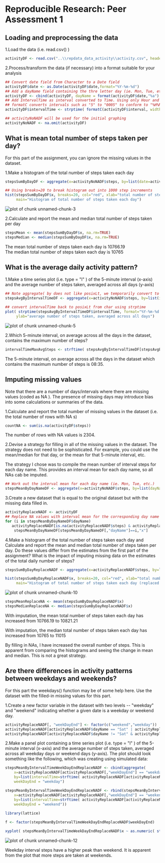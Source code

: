 # Reproducible Research: Peer Assessment 1


## Loading and preprocessing the data



1.Load the data (i.e.  read.csv() )


```r
activityDF <- read.csv("..\\repdata_data_activity\\activity.csv", header=TRUE)
```

2.Process/transform the data (if necessary) into a format suitable for your analysis


```r
## Convert date field from Character to a Date field
activityDF$date <- as.Date(activityDF$date,format="%Y-%m-%d")
## Add a dayName field containing the thre letter day (ie. Mon, Tue, etc.)
activityDF <- cbind(activityDF, dayName = format(activityDF$date,"%a") )
## Add IntervalTime as interval converted to Time. Using only Hour and minutes
## formatC converts intervals such as "5" to "0005" to conform to "%H%M"
activityDF$intervalTime <- strptime( formatC(activityDF$interval, width=4, flag="0000"), format="%H%M")

## activityNoNADF will be used for the initial graphing
activityNoNADF <- na.omit(activityDF)
```

## What is mean total number of steps taken per day?

For this part of the assignment, you can ignore the missing values in the dataset.

1.Make a histogram of the total number of steps taken each day


```r
stepsSumByDayDF <- aggregate(x=activityNoNADF$steps, by=list(date=activityNoNADF$date), FUN="sum")

## Using breaks=20 to break histogram out into 1000 step increments
hist(stepsSumByDayDF$x, breaks=20, col="red", xlab="total number of steps taken each day", 
     main="Histogram of total number of steps taken each day")
```

![plot of chunk unnamed-chunk-3](figure/unnamed-chunk-3.png) 

2.Calculate and report the mean and median total number of steps taken per day



```r
stepsMean <- mean(stepsSumByDayDF$x, na.rm=TRUE)
stepsMedian <- median(stepsSumByDayDF$x, na.rm=TRUE)
```

The mean total number of steps taken each day is 10766.19  
The median total number of steps taken each day is 10765


## What is the average daily activity pattern?


1.Make a time series plot (i.e.  type = "l" ) of the 5-minute interval (x-axis) and the average number of steps taken, averaged across all days (y-axis)


```r
## Note aggregate( by does not like posixLt, we temporarily convert to char using strftime for aggregation
stepsAvgByIntervalTimeDF <- aggregate(x=activityNoNADF$steps, by=list(intervalTime=strftime(activityNoNADF$intervalTime)), FUN="mean")
                                      
## convert intervalTime back to posixLt from char using strptime
plot( strptime(stepsAvgByIntervalTimeDF$intervalTime, format="%Y-%m-%d %H:%M:%S"), stepsAvgByIntervalTimeDF$x, type="l", xlab="5-minute Interval", 
     ylab="average number of steps taken, averaged across all days")
```

![plot of chunk unnamed-chunk-5](figure/unnamed-chunk-5.png) 

2.Which 5-minute interval, on average across all the days in the dataset, contains the maximum number of steps?


```r
intervalTimeMaxAvgSteps <- strftime( stepsAvgByIntervalTimeDF[stepsAvgByIntervalTimeDF$x==max(stepsAvgByIntervalTimeDF$x),"intervalTime"], format="%H:%M")
```

The 5-minute interval, on average across all the days in the dataset which contains the maximum number of steps is 08:35.  

## Imputing missing values

Note that there are a number of days/intervals where there are missing values (coded as  NA ). The presence of missing days may introduce bias into some calculations or summaries of the data.

1.Calculate and report the total number of missing values in the dataset (i.e. the total number of rows with  NA s)


```r
countNA <- sum(is.na(activityDF$steps))
```

The number of rows with NA values is 2304.  

2.Devise a strategy for filling in all of the missing values in the dataset. The strategy does not need to be sophisticated. For example, you could use the mean/median for that day, or the mean for that 5-minute interval, etc.
 
 The strategy I chose was to compile the mean number of interval steps for each day name. This provides an interval mean for each day name, so all NAs cab be imputed.
 

```r
## Work out the interval mean for each day name (ie. Mon, Tue, etc.)
stepsMeanByDayNameDF <- aggregate(x=activityNoNADF$steps, by=list(dayName=activityNoNADF$dayName), FUN="mean")
```

3.Create a new dataset that is equal to the original dataset but with the missing data filled in.


```r
activityReplaceNADF <- activityDF
## Replace NA values with interval mean for the corresponding day name
for (i in stepsMeanByDayNameDF$dayName)
   activityReplaceNADF[is.na(activityReplaceNADF$steps) & activityReplaceNADF$dayName == i, "steps"] <- 
    stepsMeanByDayNameDF[stepsMeanByDayNameDF[,"dayName"]==i,"x"]
```

4.Make a histogram of the total number of steps taken each day and Calculate and report the mean and median total number of steps taken per day. Do these values differ from the estimates from the first part of the assignment? What is the impact of imputing missing data on the estimates of the total daily number of steps?



```r
stepsSumByDayReplaceNADF <- aggregate(x=activityReplaceNADF$steps, by=list(date=activityReplaceNADF$date), FUN="sum")

hist(stepsSumByDayReplaceNADF$x, breaks=20, col="red", xlab="total number of steps taken each day (replaced NA)", 
     main="Histogram of total number of steps taken each day (replaced NA)")
```

![plot of chunk unnamed-chunk-10](figure/unnamed-chunk-10.png) 

```r
stepsMeanReplaceNA <- mean(stepsSumByDayReplaceNADF$x)
stepsMedianReplaceNA <- median(stepsSumByDayReplaceNADF$x)
```

With imputation, the mean total number of steps taken each day has increased from 10766.19 to 10821.21  

With imputation, the median total number of steps taken each day has increased from 10765
 to 11015

By filling in NAs, I have increased the overall number of steps. This is apparent from comparing the histograms and seeing the change in mean and median. This is not a great strategy.

## Are there differences in activity patterns between weekdays and weekends?

For this part the  weekdays()  function may be of some help here. Use the dataset with the filled-in missing values for this part.

1.Create a new factor variable in the dataset with two levels -- "weekday" and "weekend" indicating whether a given date is a weekday or weekend day.


```r
activityReplaceNADF[, "weekDayEnd"] <- factor(c("weekend","weekday"))
activityReplaceNADF[activityReplaceNADF$dayName == "Sat" | activityReplaceNADF$dayName == "Sun", "weekDayEnd"] <- "weekend"
activityReplaceNADF[activityReplaceNADF$dayName != "Sat" & activityReplaceNADF$dayName != "Sun", "weekDayEnd"] <- "weekday"
```

2.Make a panel plot containing a time series plot (i.e.  type = "l" ) of the 5-minute interval (x-axis) and the average number of steps taken, averaged across all weekday days or weekend days (y-axis). The plot should look something like the following, which was creating using simulated data:


```r
stepsMeanByIntervalTimeWeekDayEndReplaceNADF <- cbind(aggregate(
    x=activityReplaceNADF[activityReplaceNADF[,"weekDayEnd"] == "weekday", "steps"], 
    by=list(intervalTime=strftime( activityReplaceNADF[activityReplaceNADF[,"weekDayEnd"] == "weekday", "intervalTime"])), FUN="mean"),
    weekDayEnd = "weekday")

stepsMeanByIntervalTimeWeekDayEndReplaceNADF <- rbind(stepsMeanByIntervalTimeWeekDayEndReplaceNADF, cbind(aggregate(
    x=activityReplaceNADF[activityReplaceNADF[,"weekDayEnd"] == "weekend", "steps"], 
    by=list(intervalTime=strftime( activityReplaceNADF[activityReplaceNADF[,"weekDayEnd"] == "weekend", "intervalTime"])), FUN="mean"),
    weekDayEnd = "weekend"))
                                                  
library(lattice)

f <- factor(stepsMeanByIntervalTimeWeekDayEndReplaceNADF$weekDayEnd)

xyplot( stepsMeanByIntervalTimeWeekDayEndReplaceNADF$x ~ as.numeric( strftime( strptime( stepsMeanByIntervalTimeWeekDayEndReplaceNADF$intervalTime, format="%Y-%m-%d %H:%M:%S" ), format="%H%M")) | f, layout=c(1,2), type="l", xlab="Interval", ylab="Number of steps" )
```

![plot of chunk unnamed-chunk-12](figure/unnamed-chunk-12.png) 
 
 Weekday interval steps have a higher peak than weekend. It is apparent from the plot that more steps are taken at weekends.
